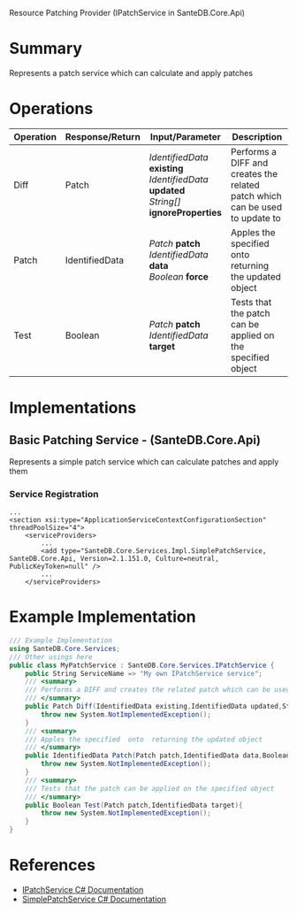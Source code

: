 Resource Patching Provider (IPatchService in SanteDB.Core.Api)

# Summary
Represents a patch service which can calculate and apply patches

# Operations

|Operation|Response/Return|Input/Parameter|Description|
|-|-|-|-|
|Diff|Patch|*IdentifiedData* **existing**<br/>*IdentifiedData* **updated**<br/>*String[]* **ignoreProperties**|Performs a DIFF and creates the related patch which can be used to update             to|
|Patch|IdentifiedData|*Patch* **patch**<br/>*IdentifiedData* **data**<br/>*Boolean* **force**|Apples the specified  onto  returning the updated object|
|Test|Boolean|*Patch* **patch**<br/>*IdentifiedData* **target**|Tests that the patch can be applied on the specified object|

# Implementations


## Basic Patching Service - (SanteDB.Core.Api)
Represents a simple patch service which can calculate patches and apply them

### Service Registration
```markup
...
<section xsi:type="ApplicationServiceContextConfigurationSection" threadPoolSize="4">
	<serviceProviders>
		...
		<add type="SanteDB.Core.Services.Impl.SimplePatchService, SanteDB.Core.Api, Version=2.1.151.0, Culture=neutral, PublicKeyToken=null" />
		...
	</serviceProviders>
```
# Example Implementation
```csharp
/// Example Implementation
using SanteDB.Core.Services;
/// Other usings here
public class MyPatchService : SanteDB.Core.Services.IPatchService { 
	public String ServiceName => "My own IPatchService service";
	/// <summary>
	/// Performs a DIFF and creates the related patch which can be used to update             to
	/// </summary>
	public Patch Diff(IdentifiedData existing,IdentifiedData updated,String[] ignoreProperties){
		throw new System.NotImplementedException();
	}
	/// <summary>
	/// Apples the specified  onto  returning the updated object
	/// </summary>
	public IdentifiedData Patch(Patch patch,IdentifiedData data,Boolean force){
		throw new System.NotImplementedException();
	}
	/// <summary>
	/// Tests that the patch can be applied on the specified object
	/// </summary>
	public Boolean Test(Patch patch,IdentifiedData target){
		throw new System.NotImplementedException();
	}
}
```

# References

* [IPatchService C# Documentation](http://santesuite.org/assets/doc/net/html/T_SanteDB_Core_Services_IPatchService.htm)
* [SimplePatchService C# Documentation](http://santesuite.org/assets/doc/net/html/T_SanteDB_Core_Services_Impl_SimplePatchService.htm)
